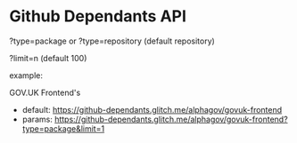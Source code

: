 # Github Dependants API

?type=package or ?type=repository (default repository)

?limit=n (default 100)

example:

GOV.UK Frontend's 
- default: https://github-dependants.glitch.me/alphagov/govuk-frontend
- params: https://github-dependants.glitch.me/alphagov/govuk-frontend?type=package&limit=1
